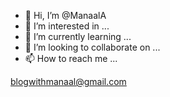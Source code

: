 - 👋 Hi, I’m @ManaalA
- 👀 I’m interested in ...
- 🌱 I’m currently learning ...
- 💞️ I’m looking to collaborate on ...
- 📫 How to reach me ...

blogwithmanaal@gmail.com
<!---
ManaalA/ManaalA is a ✨ special ✨ repository because its `README.md` (this file) appears on your GitHub profile.
You can click the Preview link to take a look at your changes.
--->

